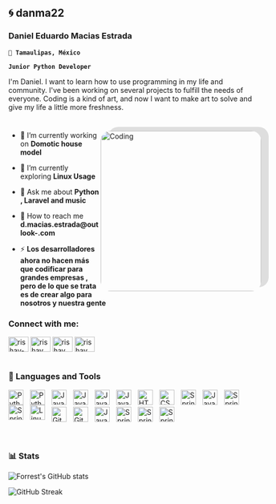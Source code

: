 ## 🌀 danma22

### Daniel Eduardo Macias Estrada

**`📍 Tamaulipas, México`**

**`Junior Python Developer`**

I'm Daniel. I want to learn how to use programming in my life and community. I've been working on several projects to fulfill the needs of everyone. Coding is a kind of art, and now I want to make art to solve and give my life a little more freshness.

#

<img style="border-radius:20px;box-shadow: 15px -8px rgba(0,0,0,0.12);" align="right" alt="Coding" width="320" src="https://images-wixmp-ed30a86b8c4ca887773594c2.wixmp.com/f/fab1db9c-54ef-4cac-ae6a-e68da64c5331/dgaw8zr-30e25e18-e021-4bbf-bffb-192fabf626e7.png/v1/fill/w_894,h_894,q_70,strp/explorer_2___cat_tale_by_gumori_dgaw8zr-pre.jpg?token=eyJ0eXAiOiJKV1QiLCJhbGciOiJIUzI1NiJ9.eyJzdWIiOiJ1cm46YXBwOjdlMGQxODg5ODIyNjQzNzNhNWYwZDQxNWVhMGQyNmUwIiwiaXNzIjoidXJuOmFwcDo3ZTBkMTg4OTgyMjY0MzczYTVmMGQ0MTVlYTBkMjZlMCIsIm9iaiI6W1t7ImhlaWdodCI6Ijw9MTAyNCIsInBhdGgiOiJcL2ZcL2ZhYjFkYjljLTU0ZWYtNGNhYy1hZTZhLWU2OGRhNjRjNTMzMVwvZGdhdzh6ci0zMGUyNWUxOC1lMDIxLTRiYmYtYmZmYi0xOTJmYWJmNjI2ZTcucG5nIiwid2lkdGgiOiI8PTEwMjQifV1dLCJhdWQiOlsidXJuOnNlcnZpY2U6aW1hZ2Uub3BlcmF0aW9ucyJdfQ.PeHYKoEEWZ7bS1IgXFbPKFpxHpv3hB1uGOwbsuATX28">

- 🔨 I’m currently working on **Domotic house model**

- 🔭 I’m currently exploring **Linux Usage**

- 💬 Ask me about **Python , Laravel and music**

- 📡 How to reach me **d.macias.estrada@outlook-.com**

- ⚡ **Los desarrolladores ahora no hacen más que codificar para grandes empresas , pero de lo que se trata es de crear algo para nosotros y nuestra gente**

<h3 align="left">Connect with me:</h3>
<p align="left">
<a href="www.linkedin.com/in/daniel-eduardo-macias-estrada" target="blank"><img align="center" src="https://raw.githubusercontent.com/rahuldkjain/github-profile-readme-generator/master/src/images/icons/Social/linked-in-alt.svg" alt="rishav-chanda-b89a791b3" height="30" width="40" /></a>
<a href="https://www.instagram.com/dan_edma/" target="blank"><img align="center" src="https://raw.githubusercontent.com/rahuldkjain/github-profile-readme-generator/master/src/images/icons/Social/instagram.svg" alt="rishav_chanda" height="30" width="40" /></a>
<a href="https://www.facebook.com/danieleduardo.maciasestrada" target="blank"><img align="center" src="https://raw.githubusercontent.com/rahuldkjain/github-profile-readme-generator/master/src/images/icons/Social/facebook.svg" alt="rishav chanda" height="30" width="40" /></a>
<a href="https://twitter.com/LaloMED4" target="blank"><img align="center" src="https://raw.githubusercontent.com/rahuldkjain/github-profile-readme-generator/master/src/images/icons/Social/twitter.svg" alt="rishav chanda" height="30" width="40" /></a>
</p>

#

### 🧰 Languages and Tools

<img align="left" alt="Python" width="30px" style="padding-right:10px;" src="https://cdn.jsdelivr.net/gh/devicons/devicon/icons/python/python-original.svg" />
<img align="left" alt="Python" width="30px" style="padding-right:10px;" src="https://cdn.jsdelivr.net/gh/devicons/devicon/icons/jupyter/jupyter-original-wordmark.svg" />
<img align="left" alt="JavaScript" width="30px" style="padding-right:10px;" src="https://cdn.jsdelivr.net/gh/devicons/devicon/icons/javascript/javascript-plain.svg" />
<img align="left" alt="JavaScript" width="30px" style="padding-right:10px;" src="https://cdn.jsdelivr.net/gh/devicons/devicon/icons/jquery/jquery-original.svg" />
<img align="left" alt="JavaScript" width="30px" style="padding-right:10px;" src="https://cdn.jsdelivr.net/gh/devicons/devicon/icons/php/php-plain.svg" />
<img align="left" alt="JavaScript" width="30px" style="padding-right:10px;" src="https://cdn.jsdelivr.net/gh/devicons/devicon/icons/laravel/laravel-plain.svg" />
<img align="left" alt="HTML" width="30px" style="padding-right:10px;" src="https://cdn.jsdelivr.net/gh/devicons/devicon/icons/html5/html5-plain.svg" />
<img align="left" alt="CSS" width="30px" style="padding-right:10px;" src="https://cdn.jsdelivr.net/gh/devicons/devicon/icons/css3/css3-plain.svg" />
<img align="left" alt="Spring" width="30px" style="padding-right:10px;" src="https://cdn.jsdelivr.net/gh/devicons/devicon/icons/mysql/mysql-original-wordmark.svg" />
<img align="left" alt="Java" width="30px" style="padding-right:10px;" src="https://cdn.jsdelivr.net/gh/devicons/devicon/icons/java/java-original.svg"/>
<img align="left" alt="Spring" width="30px" style="padding-right:10px;" src="https://cdn.jsdelivr.net/gh/devicons/devicon/icons/androidstudio/androidstudio-original.svg" />
<img align="left" alt="Spring" width="30px" style="padding-right:10px;" src="https://cdn.jsdelivr.net/gh/devicons/devicon/icons/vscode/vscode-original.svg" />
<img align="left" alt="Linux" width="30px" style="padding-right:10px;" src="https://cdn.jsdelivr.net/gh/devicons/devicon/icons/linux/linux-original.svg" />
<br /><br />
<img align="left" alt="Git" width="30px" style="padding-right:10px;" src="https://cdn.jsdelivr.net/gh/devicons/devicon/icons/git/git-original.svg" />
<img align="left" alt="GitHub" width="30px" style="padding-right:10px;" src="https://cdn.jsdelivr.net/gh/devicons/devicon/icons/github/github-original.svg" />
<img align="left" alt="Java" width="30px" style="padding-right:10px;" src="https://cdn.jsdelivr.net/gh/devicons/devicon/icons/arduino/arduino-original.svg"/>
<img align="left" alt="Spring" width="30px" style="padding-right:10px;" src="https://cdn.jsdelivr.net/gh/devicons/devicon/icons/docker/docker-original.svg" />
<img align="left" alt="Spring" width="30px" style="padding-right:10px;" src="https://cdn.jsdelivr.net/gh/devicons/devicon/icons/digitalocean/digitalocean-original.svg" />
<img align="left" alt="Spring" width="30px" style="padding-right:10px;" src="https://cdn.jsdelivr.net/gh/devicons/devicon/icons/figma/figma-original.svg" />


<br /><br />

#


### 📊 Stats

![Forrest's GitHub stats](https://github-readme-stats.vercel.app/api?username=danma22&show_icons=true&theme=tokyonight)

![GitHub Streak](https://streak-stats.demolab.com?user=danma22&theme=tokyonight&border_radius=4.5)